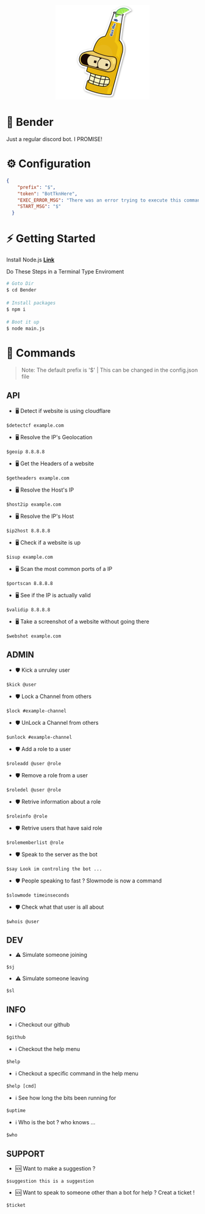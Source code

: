 <p align="center">
  <img width="248" height="248" src="https://raw.githubusercontent.com/0xWarning/Bender/main/image/b1.png">
</p>

# 🍺 Bender

 Just a regular discord bot. I PROMISE!

# ⚙️ Configuration

```json
{
    "prefix": "$",
    "token": "BotTknHere",
    "EXEC_ERROR_MSG": "There was an error trying to execute this command!",
    "START_MSG": "$"
  }
```

# ⚡ Getting Started

Install Node.js **[Link](https://nodejs.org/en/download/)**

Do These Steps in a Terminal Type Enviroment

```bash
# Goto Dir
$ cd Bender

# Install packages
$ npm i

# Boot it up
$ node main.js

```

# 📜 Commands

> Note: The default prefix is '$'
> | This can be changed in the config.json file

## API

- 🖥️ Detect if website is using cloudflare

`$detectcf example.com`

- 🖥️ Resolve the IP's Geolocation

`$geoip 8.8.8.8`

- 🖥️ Get the Headers of a website

`$getheaders example.com`

- 🖥️ Resolve the Host's IP

`$host2ip example.com`

- 🖥️ Resolve the IP's Host

`$ip2host 8.8.8.8`

- 🖥️ Check if a website is up

`$isup example.com`

- 🖥️ Scan the most common ports of a IP

`$portscan 8.8.8.8`

- 🖥️ See if the IP is actually valid

`$validip 8.8.8.8`

- 🖥️ Take a screenshot of a website without going there

`$webshot example.com`

## ADMIN

- 🛡️ Kick a unruley user

`$kick @user`

- 🛡️ Lock a Channel from others

`$lock #example-channel`

- 🛡️ UnLock a Channel from others

`$unlock #example-channel`


- 🛡️ Add a role to a user

`$roleadd @user @role`

- 🛡️ Remove a role from a user

`$roledel @user @role`

- 🛡️ Retrive information about a role

`$roleinfo @role`

- 🛡️ Retrive users that have said role

`$rolememberlist @role`

- 🛡️ Speak to the server as the bot

`$say Look im controling the bot ...`

- 🛡️ People speaking to fast ? Slowmode is now a command

`$slowmode timeinseconds`

- 🛡️ Check what that user is all about

`$whois @user`

## DEV

- ⚠️ Simulate someone joining

`$sj`

- ⚠️ Simulate someone leaving

`$sl`

## INFO

- ℹ️ Checkout our github

`$github`

- ℹ️ Checkout the help menu

`$help`

- ℹ️ Checkout a specific command in the help menu

`$help [cmd]`

- ℹ️ See how long the bits been running for

`$uptime`

- ℹ️ Who is the bot ? who knows ...

`$who`

## SUPPORT

- 🆘 Want to make a suggestion ?

`$suggestion this is a suggestion`

- 🆘 Want to speak to someone other than a bot for help ? Creat a ticket !

`$ticket`
